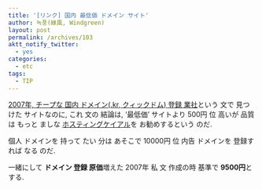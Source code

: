 ```yaml
---
title: '[リンク] 国内 最低価 ドメイン サイト'
author: 녹풍(綠風, Windgreen)
layout: post
permalink: /archives/103
aktt_notify_twitter:
  - yes
categories:
  - etc
tags:
  - TIP
---
```

<a href="http://hmhm.net/entry/kr-domain-register-2007" target="_blank">2007年, チープな 国内 ドメイン(.kr, クィックドム) 登録 業社</a>という 文で 見つけた サイトなのに, これ 文の 結論は, &#8216;最低価&#8217; サイトより 500円 位 高いが 品質は もっと ましな <a href="http://www.hosting.kr/" target="_blank">ホスティングケイアル</a>を お勧めするという のだ.

個人 ドメインを 持って たい 分は あそこで 10000円 位 内告 ドメインを 登録すれば なる のだ.

一緒にして **ドメイン 登録 原価**増えた 2007年 私 文 作成の時 基準で **9500円**と する.